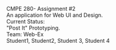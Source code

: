 CMPE 280- Assignment #2 <br/>
An application for Web UI and Design. <br/>
Current Status: <br/>
"Post It" Prototyping.<br/>
Team: Web-Ex<br/>
Student1, Student2, Student 3, Student 4


